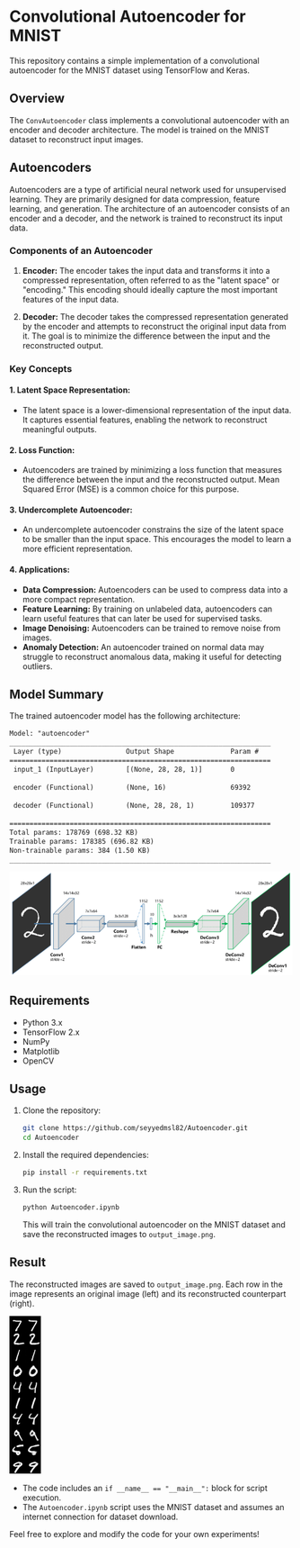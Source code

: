 # Convolutional Autoencoder for MNIST

This repository contains a simple implementation of a convolutional autoencoder for the MNIST dataset using TensorFlow and Keras.

## Overview

The `ConvAutoencoder` class implements a convolutional autoencoder with an encoder and decoder architecture. The model is trained on the MNIST dataset to reconstruct input images.

## Autoencoders

Autoencoders are a type of artificial neural network used for unsupervised learning. They are primarily designed for data compression, feature learning, and generation. The architecture of an autoencoder consists of an encoder and a decoder, and the network is trained to reconstruct its input data.

### Components of an Autoencoder

1. **Encoder:** The encoder takes the input data and transforms it into a compressed representation, often referred to as the "latent space" or "encoding." This encoding should ideally capture the most important features of the input data.

2. **Decoder:** The decoder takes the compressed representation generated by the encoder and attempts to reconstruct the original input data from it. The goal is to minimize the difference between the input and the reconstructed output.

### Key Concepts

#### 1. **Latent Space Representation:**
   - The latent space is a lower-dimensional representation of the input data. It captures essential features, enabling the network to reconstruct meaningful outputs.

#### 2. **Loss Function:**
   - Autoencoders are trained by minimizing a loss function that measures the difference between the input and the reconstructed output. Mean Squared Error (MSE) is a common choice for this purpose.

#### 3. **Undercomplete Autoencoder:**
   - An undercomplete autoencoder constrains the size of the latent space to be smaller than the input space. This encourages the model to learn a more efficient representation.

#### 4. **Applications:**
   - **Data Compression:** Autoencoders can be used to compress data into a more compact representation.
   - **Feature Learning:** By training on unlabeled data, autoencoders can learn useful features that can later be used for supervised tasks.
   - **Image Denoising:** Autoencoders can be trained to remove noise from images.
   - **Anomaly Detection:** An autoencoder trained on normal data may struggle to reconstruct anomalous data, making it useful for detecting outliers.

## Model Summary

The trained autoencoder model has the following architecture:

```plaintext
Model: "autoencoder"
_________________________________________________________________
 Layer (type)                Output Shape              Param #   
=================================================================
 input_1 (InputLayer)        [(None, 28, 28, 1)]       0         
                                                                 
 encoder (Functional)        (None, 16)                69392     
                                                                 
 decoder (Functional)        (None, 28, 28, 1)         109377    
                                                                 
=================================================================
Total params: 178769 (698.32 KB)
Trainable params: 178385 (696.82 KB)
Non-trainable params: 384 (1.50 KB)
_________________________________________________________________
```

![Autoencoder_structure](The-structure-of-AE.png)

## Requirements

- Python 3.x
- TensorFlow 2.x
- NumPy
- Matplotlib
- OpenCV

## Usage

1. Clone the repository:

   ```bash
   git clone https://github.com/seyyedmsl82/Autoencoder.git
   cd Autoencoder
   ```

2. Install the required dependencies:

   ```bash
   pip install -r requirements.txt
   ```

3. Run the script:

   ```bash
   python Autoencoder.ipynb
   ```

   This will train the convolutional autoencoder on the MNIST dataset and save the reconstructed images to `output_image.png`.


## Result

The reconstructed images are saved to `output_image.png`. Each row in the image represents an original image (left) and its reconstructed counterpart (right).

![Reconstructed Images](output_image.png)


- The code includes an `if __name__ == "__main__":` block for script execution.
- The `Autoencoder.ipynb` script uses the MNIST dataset and assumes an internet connection for dataset download.

Feel free to explore and modify the code for your own experiments!

